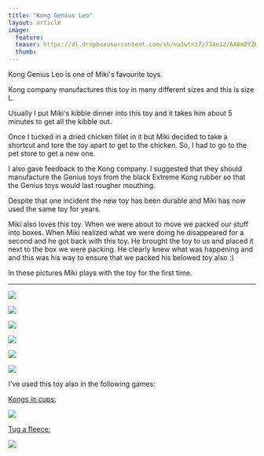 ```yaml
---
title: "Kong Genius Leo"
layout: article
image:
  feature:
  teaser: https://dl.dropboxusercontent.com/sh/ea1wtnz7z734o12/AABmDYZKVmaEfMKU9SG6qbkMa/aktivointilelut/kongit/DSC22961-245px.jpg
  thumb:
---
```


Kong Genius Leo is one of Miki's favourite toys.

Kong company manufactures this toy in many different sizes and this is size L.

Usually I put Miki's kibble dinner into this toy and it takes him about 5 minutes to get all the kibble out.

Once I tucked in a dried chicken fillet in it but Miki decided to take a shortcut and tore the toy apart to get to the chicken. So, I had to go to the pet store to get a new one.

I also gave feedback to the Kong company. I suggested that they should manufacture the Genius toys from the black Extreme Kong rubber so that the Genius toys would last rougher mouthing.

Despite that one incident the new toy has been durable and Miki has now used the same toy for years.

Miki also loves this toy. When we were about to move we packed our stuff into boxes. When Miki realized what we were doing he disappeared for a second and he got back with this toy. He brought the toy to us and placed it next to the box we were packing. He clearly knew what was happening and and this was his way to ensure that we packed his belowed toy also :)

In these pictures Miki plays with the toy for the first time.

---

[![](https://dl.dropboxusercontent.com/sh/ea1wtnz7z734o12/AACYdyai3OD8AQCbF7wCQnC1a/aktivointilelut/kongit/DSC22957-800px.jpg)](https://dl.dropboxusercontent.com/sh/ea1wtnz7z734o12/AADS9NjzYijUyu4aK012jENpa/aktivointilelut/kongit/DSC22957.jpg)

[![](https://dl.dropboxusercontent.com/sh/ea1wtnz7z734o12/AADu4uW0WcWcLZhzAaqY-eAwa/aktivointilelut/kongit/DSC22961-800px.jpg)](https://dl.dropboxusercontent.com/sh/ea1wtnz7z734o12/AAAD9Za9sD1FQMfjupCIgYyga/aktivointilelut/kongit/DSC22961.jpg)

[![](https://dl.dropboxusercontent.com/sh/ea1wtnz7z734o12/AADfOJe9REKJVzqiOOwCsDQua/aktivointilelut/kongit/DSC22980-800px.jpg)](https://dl.dropboxusercontent.com/sh/ea1wtnz7z734o12/AABityx4otNbLP9ddfEgtpoba/aktivointilelut/kongit/DSC22980.jpg)

[![](https://dl.dropboxusercontent.com/sh/ea1wtnz7z734o12/AADSYN295onXBPq2C9rawvG4a/aktivointilelut/kongit/DSC23031-800px.jpg)](https://dl.dropboxusercontent.com/sh/ea1wtnz7z734o12/AACOnm4tGTlbIi5S2sIPssPXa/aktivointilelut/kongit/DSC23031.jpg)

[![](https://dl.dropboxusercontent.com/sh/ea1wtnz7z734o12/AADZahP-2F8Cg8AkIar9KM_Ua/aktivointilelut/kongit/DSC23034-800px.jpg)](https://dl.dropboxusercontent.com/sh/ea1wtnz7z734o12/AAAB4sKCrrBCLNzxMhBgporxa/aktivointilelut/kongit/DSC23034.jpg)

[![](https://dl.dropboxusercontent.com/sh/ea1wtnz7z734o12/AAB5mhoBEcY7hH8BHp7Yv2xka/aktivointilelut/kongit/DSC23081-800px.jpg)](https://dl.dropboxusercontent.com/sh/ea1wtnz7z734o12/AABw9kLp_9BXLsu5B8eZAYrGa/aktivointilelut/kongit/DSC23081.jpg)

I've used this toy also in the following games:

[Kongs in cups:](/en/brain-games/kongs-in-cups/)

[![](https://dl.dropboxusercontent.com/sh/ea1wtnz7z734o12/AAAlPN0N_pKP1-8o0wWJq_Mua/aktivointi/kongit-mukeissa/DSC47968-800px.jpg)](/en/brain-games/kongs-in-cups/)

[Tug a fleece:](/en/brain-games/tug-a-fleece/)

[![](https://dl.dropboxusercontent.com/sh/ea1wtnz7z734o12/AACZqPq6gXdoNc87lplDucGua/aktivointi/solmupiilo/DS02879-800px.jpg)](/en/brain-games/tug-a-fleece/)
